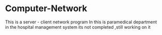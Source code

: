 # Computer-Network
This is a server - client network program
In this is paramedical department in the hospital management system
its not completed ,still working on it
